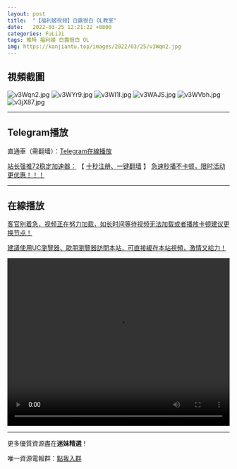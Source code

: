 ```yaml
---
layout: post
title:  "【福利姬视频】白露很白 OL教室"
date:   2022-03-25 12:21:22 +0800
categories: FuLiJi
tags: 推特 福利姬 白露很白 OL
img: https://kanjiantu.top/images/2022/03/25/v3Wqn2.jpg
---
```



## 視頻截圖

![v3Wqn2.jpg](https://kanjiantu.top/images/2022/03/25/v3Wqn2.jpg)
![v3WYr9.jpg](https://kanjiantu.top/images/2022/03/25/v3WYr9.jpg)
![v3WI1I.jpg](https://kanjiantu.top/images/2022/03/25/v3WI1I.jpg)
![v3WAJS.jpg](https://kanjiantu.top/images/2022/03/25/v3WAJS.jpg)
![v3WVbh.jpg](https://kanjiantu.top/images/2022/03/25/v3WVbh.jpg)
![v3jX87.jpg](https://kanjiantu.top/images/2022/03/25/v3jX87.jpg)

* * *
## Telegram播放

直通車（需翻墻）：[Telegram在線播放](https://t.me/mimeijingxuan/123)

<u>站长强推72稳定加速器：</u> 【 [十秒注册、一键翻墙](https://www.mimei.blog/skip/vpn.html) 】
<u>  急速秒播不卡顿，限时活动更优惠！！！</u>
* * *
## 在線播放
<u>客官别着急，视频正在努力加载，如长时间等待视频无法加载或者播放卡顿建议更换节点！</u>

<u>建議使用UC瀏覽器、歐朋瀏覽器訪問本站，可直接緩存本站視頻，激情又給力！</u>
<center><video src="https://cdn.publer.io/uploads/videos/6248023cdb279732fb55c5a9/121c10854e57587ef68a9dcb2694a697.mp4" width="100%" height="380px" controls="controls"></video></center>


* * *
更多優質資源盡在**迷妹精選**！

唯一資源電報群：[點我入群](https://t.me/mimeijingxuan)



